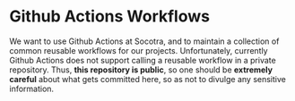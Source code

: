 # Github Actions Workflows

We want to use Github Actions at Socotra, and to maintain a collection of
common reusable workflows for our projects. Unfortunately, currently Github
Actions does not support calling a reusable workflow in a private repository.
Thus, **this repository is public**, so one should be **extremely careful**
about what gets committed here, so as not to divulge any sensitive information.
